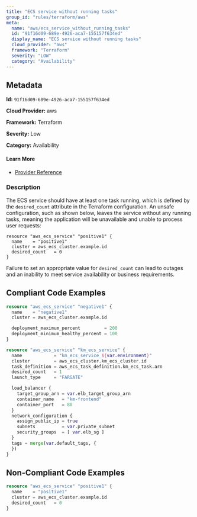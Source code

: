 ```yaml
---
title: "ECS service without running tasks"
group_id: "rules/terraform/aws"
meta:
  name: "aws/ecs_service_without_running_tasks"
  id: "91f16d09-689e-4926-aca7-155157f634ed"
  display_name: "ECS service without running tasks"
  cloud_provider: "aws"
  framework: "Terraform"
  severity: "LOW"
  category: "Availability"
---
```

## Metadata

**Id:** `91f16d09-689e-4926-aca7-155157f634ed`

**Cloud Provider:** aws

**Framework:** Terraform

**Severity:** Low

**Category:** Availability

#### Learn More

 - [Provider Reference](https://registry.terraform.io/providers/hashicorp/aws/latest/docs/resources/ecs_service)

### Description

 The ECS service should have at least one task running, which is defined by the `desired_count` attribute in the Terraform configuration. An unsafe configuration, such as shown below, leaves the service without any running tasks, meaning the application will be unavailable and unable to process user requests:

```
resource "aws_ecs_service" "positive1" {
  name    = "positive1"
  cluster = aws_ecs_cluster.example.id
  desired_count   = 0
}
```

Failure to set an appropriate value for `desired_count` can lead to outages and an inability to meet service availability or business requirements.


## Compliant Code Examples
```terraform
resource "aws_ecs_service" "negative1" {
  name    = "negative1"
  cluster = aws_ecs_cluster.example.id

  deployment_maximum_percent         = 200
  deployment_minimum_healthy_percent = 100
}

resource "aws_ecs_service" "km_ecs_service" {
  name            = "km_ecs_service_${var.environment}"
  cluster         = aws_ecs_cluster.km_ecs_cluster.id
  task_definition = aws_ecs_task_definition.km_ecs_task.arn
  desired_count   = 1
  launch_type     = "FARGATE"

  load_balancer {
    target_group_arn = var.elb_target_group_arn
    container_name   = "km-frontend"
    container_port   = 80
  }
  network_configuration {
    assign_public_ip = true
    subnets          = var.private_subnet
    security_groups  = [ var.elb_sg ]
  }
  tags = merge(var.default_tags, {
  })
}

```
## Non-Compliant Code Examples
```terraform
resource "aws_ecs_service" "positive1" {
  name    = "positive1"
  cluster = aws_ecs_cluster.example.id
  desired_count   = 0
}

```